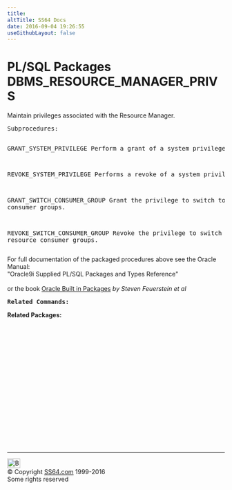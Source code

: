 ```yaml
---
title:
altTitle: SS64 Docs
date: 2016-09-04 19:26:55
useGithubLayout: false
---
```

<!-- #BeginLibraryItem "/Library/head_orapack.lbi" --><!-- #EndLibraryItem --><h1>PL/SQL Packages DBMS_RESOURCE_MANAGER_PRIVS</h1> 
<p>Maintain privileges associated with the Resource Manager.</p>
<pre>Subprocedures:

GRANT_SYSTEM_PRIVILEGE       Perform a grant of a system privilege. 

REVOKE_SYSTEM_PRIVILEGE      Performs a revoke of a system privilege. 

GRANT_SWITCH_CONSUMER_GROUP  Grant the privilege to switch to resource consumer groups. 

REVOKE_SWITCH_CONSUMER_GROUP Revoke the privilege to switch to resource consumer groups.  </pre>
<p><span class="body">For full documentation of the packaged procedures above see the Oracle Manual:<br>
"Oracle9i Supplied PL/SQL Packages and Types Reference"<b><br>
<br>
</b>or the book <a href="../links/orasqllinks.html">Oracle Built in Packages</a> 
<i>by Steven Feuerstein et al</i><b><br>
</b></span></p>
<pre><span class="body"><b>Related Commands:<br></b></span></pre>
<p><span class="body"><b>Related Packages:</b></span> </p>
<p><span class="body"><br>
  </span></p><!-- #BeginLibraryItem "/Library/foot_ora.lbi" --><p>
<!-- oracle-footer -->
<ins class="adsbygoogle" style="display:inline-block;width:300px;height:250px" data-ad-client="ca-pub-6140977852749469" data-ad-slot="4275490898"></ins>
<script>
(adsbygoogle = window.adsbygoogle || []).push({});
</script></p>
<hr>
<div id="bl" class="footer"><a href="DBMS_RESOURCE_MANAGER_PRIVS.html#"><img src="../images/top.png" width="30" height="22" alt="Back to the Top"></a></div>
<div id="br" class="footer, tagline">© Copyright <a href="http://ss64.com/">SS64.com</a> 1999-2016<br>
Some rights reserved</div><!-- #EndLibraryItem -->

